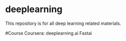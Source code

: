 # deeplearning

This repository is for all deep learning related materials.

#Course
Coursera: deeplearning.ai
Fastai
